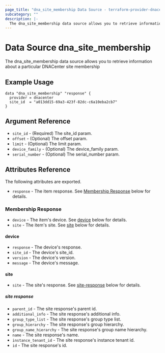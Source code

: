 ```yaml
---
page_title: "dna_site_membership Data Source - terraform-provider-dnacenter"
subcategory: ""
description: |-
  The dna_site_membership data source allows you to retrieve information about a particular DNACenter site membership
---
```


# Data Source dna_site_membership

The dna_site_membership data source allows you to retrieve information about a particular DNACenter site membership

## Example Usage

```hcl
data "dna_site_membership" "response" {
  provider = dnacenter
  site_id  = "a013dd15-69a3-423f-82dc-c6a10eba2cb7"
}
```

## Argument Reference

- `site_id` - (Required) The site_id param.
- `offset` - (Optional) The offset param.
- `limit` - (Optional) The limit param.
- `device_family` - (Optional) The device_family param.
- `serial_number` - (Optional) The serial_number param.

## Attributes Reference

The following attributes are exported.

- `response` - The item response. See [Membership Response](#membership-response) below for details.

### Membership Response

- `device` - The item's device. See [device](#device) below for details.
- `site` - The item's site. See [site](#site) below for details.

#### device

- `response` - The device's response.
- `site_id` - The device's site_id.
- `version` - The device's version.
- `message` - The device's message.

#### site

- `site` - The site's response. See [site-response](#site-response) below for details.

##### site response

- `parent_id` - The site response's parent id.
- `additional_info` - The site response's additional info.
- `group_type_list` - The site response's group type list.
- `group_hierarchy` - The site response's group hierarchy.
- `group_name_hierarchy` - The site response's group name hierarchy.
- `name` - The site response's name.
- `instance_tenant_id` - The site response's instance tenant id.
- `id` - The site response's id.

